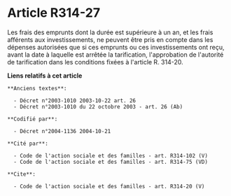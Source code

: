 # Article R314-27

Les frais des emprunts dont la durée est supérieure à un an, et les frais afférents aux investissements, ne peuvent être pris
en compte dans les dépenses autorisées que si ces emprunts ou ces investissements ont reçu, avant la date à laquelle est
arrêtée la tarification, l'approbation de l'autorité de tarification dans les conditions fixées à l'article R. 314-20.

**Liens relatifs à cet article**

	**Anciens textes**:

	  - Décret n°2003-1010 2003-10-22 art. 26
	  - Décret n°2003-1010 du 22 octobre 2003 - art. 26 (Ab)

	**Codifié par**:

	  - Décret n°2004-1136 2004-10-21

	**Cité par**:

	  - Code de l'action sociale et des familles - art. R314-102 (V)
	  - Code de l'action sociale et des familles - art. R314-75 (VD)

	**Cite**:

	  - Code de l'action sociale et des familles - art. R314-20 (V)

